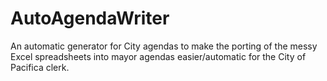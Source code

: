 # AutoAgendaWriter
An automatic generator for City agendas to make the porting of the messy Excel spreadsheets into mayor agendas easier/automatic for the City of Pacifica clerk.
